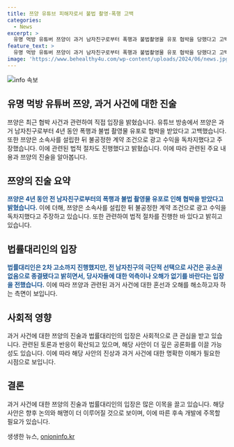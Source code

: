 ```yaml
---
title: 쯔양 유튜브 피해자로서 불법 촬영·폭행 고백
categories:
  - News
excerpt: >
  유명 먹방 유튜버 쯔양이 과거 남자친구로부터 폭행과 불법촬영물 유포 협박을 당했다고 고백하며 소속사와의 불공정계약 및 광고수익 쟁탈을 주장했습니다. 이에 대한 2차 고소까지 진행됐으나 공소권 없음으로 종결됐다고 밝혔고, 억측이나 오해가 없기를 바란다는 입장을 전했습니다. 쯔양의 직접 입장 밝히기에 대한 관심이 높아지고 있습니다. #쯔양 #먹방 #폭행 #불법촬영 #불공정계약
feature_text: >
  유명 먹방 유튜버 쯔양이 과거 남자친구로부터 폭행과 불법촬영물 유포 협박을 당했다고 고백하며 소속사와의 불공정계약 및 광고수익 쟁탈을 주장했습니다. 이에 대한 2차 고소까지 진행됐으나 공소권 없음으로 종결됐다고 밝혔고, 억측이나 오해가 없기를 바란다는 입장을 전했습니다. 쯔양의 직접 입장 밝히기에 대한 관심이 높아지고 있습니다. #쯔양 #먹방 #폭행 #불법촬영 #불공정계약
image: 'https://www.behealthy4u.com/wp-content/uploads/2024/06/news.jpg'
---
```


<p><img src="https://www.behealthy4u.com/wp-content/uploads/2024/06/news.jpg" alt="info 속보" /></p>

<h2 data-ke-size="size26">유명 먹방 유튜버 쯔양, 과거 사건에 대한 진술</h2>

<p data-ke-size="size16"></p>

<p>쯔양은 최근 협박 사건과 관련하여 직접 입장을 밝혔습니다. 유튜브 방송에서 쯔양은 과거 남자친구로부터 4년 동안 폭행과 불법 촬영물 유포로 협박을 받았다고 고백했습니다. 또한 쯔양은 소속사를 설립한 뒤 불공정한 계약 조건으로 광고 수익을 독차지했다고 주장했습니다. 이에 관련된 법적 절차도 진행했다고 밝혔습니다. 이에 따라 관련된 주요 내용과 쯔양의 진술을 알아봅니다.</p>

<h2 data-ke-size="size26">쯔양의 진술 요약</h2>

<p data-ke-size="size16"></p>

<p><b><span style="color: #1a5490;">쯔양은 4년 동안 전 남자친구로부터의 폭행과 불법 촬영물 유포로 인해 협박을 받았다고 밝혔습니다.</span></b> 이에 더해, 쯔양은 소속사를 설립한 뒤 불공정한 계약 조건으로 광고 수익을 독차지했다고 주장하고 있습니다. 또한 관련하여 법적 절차를 진행한 바 있다고 밝히고 있습니다.</p>

<h2 data-ke-size="size26">법률대리인의 입장</h2>

<p data-ke-size="size16"></p>

<p><b><span style="color: #1a5490;">법률대리인은 2차 고소까지 진행했지만, 전 남자친구의 극단적 선택으로 사건은 공소권 없음으로 종결됐다고 밝히면서, 당사자들에 대한 억측이나 오해가 없기를 바란다는 입장을 전했습니다.</span></b> 이에 따라 쯔양과 관련된 과거 사건에 대한 혼선과 오해를 해소하고자 하는 측면이 보입니다.</p>

<h2 data-ke-size="size26">사회적 영향</h2>

<p data-ke-size="size16"></p>

<p>과거 사건에 대한 쯔양의 진술과 법률대리인의 입장은 사회적으로 큰 관심을 받고 있습니다. 관련된 토론과 반응이 확산되고 있으며, 해당 사안이 더 깊은 공론화를 이끌 가능성도 있습니다. 이에 따라 해당 사안의 진상과 과거 사건에 대한 명확한 이해가 필요한 시점으로 보입니다.</p>

<h2 data-ke-size="size26">결론</h2>

<p data-ke-size="size16"></p>

<p>과거 사건에 대한 쯔양의 진술과 법률대리인의 입장은 많은 이목을 끌고 있습니다. 해당 사안은 향후 논의와 해명이 더 이루어질 것으로 보이며, 이에 따른 후속 개발에 주목할 필요가 있습니다.</p>
생생한 뉴스, <a href="https://onioninfo.kr" rel="dofollow">onioninfo.kr</a>


